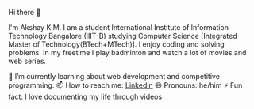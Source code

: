 Hi there 👋

I'm Akshay K M. I am a student International Institute of Information Technology Bangalore (IIIT-B) studying Computer Science [Integrated Master of Technology(BTech+MTech)]. I enjoy coding and solving problems. In my freetime I play badminton and watch a lot of movies and web series.

🌱 I’m currently learning about web development and competitive programming. 
📫 How to reach me:
[Linkedin](https://www.linkedin.com/in/akshay-k-m-227804304/)
😄 Pronouns: he/him
⚡ Fun fact: I love documenting my life through videos
